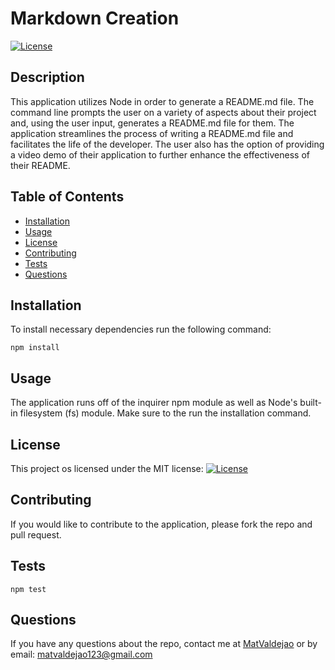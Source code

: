 # Markdown Creation
  [![License](https://img.shields.io/badge/License-MIT-yellow.svg)](https://opensource.org/licenses/MIT)
  ## Description
  This application utilizes Node in order to generate a README.md file. The command line prompts the user on a variety of aspects about their project and, using the user input, generates a README.md file for them. The application streamlines the process of writing a README.md file and facilitates the life of the developer. The user also has the option of providing a video demo of their application to further enhance the effectiveness of their README.
  

  ## Table of Contents
   * [Installation](#installation)
   * [Usage](#usage)
   * [License](#license)
   * [Contributing](#contributing)
   * [Tests](#tests)
   * [Questions](#questions)
  
  ## Installation
  To install necessary dependencies run the following command:

    npm install

  ## Usage
  The application runs off of the inquirer npm module as well as Node's built-in filesystem (fs) module. Make sure to the run the installation command.

  ## License
  This project os licensed under the MIT license: [![License](https://img.shields.io/badge/License-MIT-yellow.svg)](https://opensource.org/licenses/MIT)

  ## Contributing
  If you would like to contribute to the application, please fork the repo and pull request. 

  ## Tests
    npm test

  ## Questions
  If you have any questions about the repo, contact me at [MatValdejao](https://github.com/MatValdejao) or by email: [matvaldejao123@gmail.com](mailto:matvaldejao123@gmail.com)

